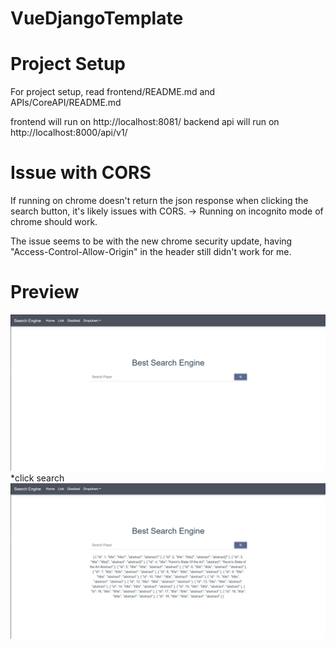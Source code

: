 # VueDjangoTemplate

# Project Setup
For project setup, read frontend/README.md and APIs/CoreAPI/README.md

frontend will run on http://localhost:8081/
backend api will run on http://localhost:8000/api/v1/

# Issue with CORS
If running on chrome doesn't return the json response when clicking the search button, it's likely issues with CORS.
-> Running on incognito mode of chrome should work.

The issue seems to be with the new chrome security update, having "Access-Control-Allow-Origin" in the header still didn't work for me.

# Preview
![alt text](./searchTemplate.PNG)
*click search
![alt text](./searchJsonReturnTemplate.PNG)
